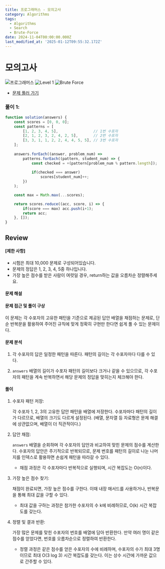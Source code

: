```yaml
---
title: 프로그래머스 - 모의고사
category: Algorithms
tags:
  - Algorithms
  - Search
  - Brute-Force
date: 2024-11-04T00:00:00.000Z
last_modified_at: '2025-01-12T09:55:32.172Z'
---
```


# 모의고사

<img src="https://img.shields.io/badge/-프로그래머스-1e2a3c" alt="프로그래머스"/> <img src="https://img.shields.io/badge/-Level 1-blue" alt="Level 1"/> <img src="https://img.shields.io/badge/-Brute Force-midnightblue" alt="Brute Force"/> 

- [문제 풀러 가기](https://school.programmers.co.kr/learn/courses/30/lessons/42840)

### 풀이 1:

```js
function solution(answers) {    
    const scores = [0, 0, 0];
    const patterns = [
        [1, 2, 3, 4, 5],                // 1번 수포자 
        [2, 1, 2, 3, 2, 4, 2, 5],       // 2번 수포자 
        [3, 3, 1, 1, 2, 2, 4, 4, 5, 5], // 3번 수포자 
    ];
    
    answers.forEach((answer, problem_num) => 
        patterns.forEach((pattern, student_num) => {
            const checked = +(pattern[problem_num % pattern.length]);
            
            if(checked === answer)
                scores[student_num]++;
        })
    );

    const max = Math.max(...scores);

    return scores.reduce((acc, score, i) => {
        if(score === max) acc.push(i+1);
        return acc;
    }, []);
}
```

## Review 
#### [제한 사항]
- 시험은 최대 10,000 문제로 구성되어있습니다.
- 문제의 정답은 1, 2, 3, 4, 5중 하나입니다.
- 가장 높은 점수를 받은 사람이 여럿일 경우, return하는 값을 오름차순 정렬해주세요.

#### 문제 해설

#### 문제 접근 및 풀이 구상 

이 문제는 각 수포자의 고유한 패턴을 기준으로 제공된 답안 배열을 채점하는 문제로, 단순 반복문을 활용하여 주어진 규칙에 맞게 정확히 구현만 한다면 쉽게 풀 수 있는 문제이다.

#### 문제 분석

1. 각 수포자의 답은 일정한 패턴을 따른다. 패턴의 길이는 각 수포자마다 다를 수 있다. 

2. `answers` 배열의 길이가 수포자 패턴의 길이보다 크거나 같을 수 있으므로, 각 수포자의 패턴을 계속 반복하면서 해당 문제의 정답을 맞히는지 체크해야 한다.

#### 풀이 

1. 수포자 패턴 저장:  

    각 수포자 1, 2, 3의 고유한 답안 패턴을 배열에 저장한다. 수포자마다 패턴의 길이가 다르므로, 배열의 크기도 다르게 설정된다. (배열, 문자열 등 자료형은 문제 해결에 상관없으며, 배열이 더 직관적이다.)

2. 답안 채점:   

    `answers` 배열을 순회하며 각 수포자의 답안과 비교하여 맞힌 문제의 점수를 계산한다. 수포자의 답안은 주기적으로 반복되므로, 문제 번호를 패턴의 길이로 나눈 나머지를 인덱스로 활용하면 손쉽게 패턴을 따라갈 수 있다. 

    - 채점 과정은 각 수포자마다 반복적으로 실행되며, 시간 복잡도는 O(n)이다.

3. 가장 높은 점수 찾기:   

    채점이 완료되면, 가장 높은 점수를 구한다. 이때 내장 매서드를 사용하거나, 반복문을 통해 최대 값을 구할 수 있다. 
    
    - 최대 값을 구하는 과정은 참가한 수포자의 수 k에 비례하므로, O(k) 시간 복잡도를 갖는다.
 
4. 정렬 및 결과 반환:  

    가장 많은 문제를 맞힌 수포자의 번호를 배열에 담아 반환한다. 만약 여러 명이 같은 점수를 얻었다면, 번호를 오름차순으로 정렬하여 반환한다.

    - 정렬 과정은 같은 점수를 얻은 수포자의 수에 비례하며, 수포자의 수가 최대 3명이므로 최대 O(3 log 3) 시간 복잡도를 갖는다. 이는 상수 시간에 가까운 값으로 간주할 수 있다.
